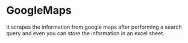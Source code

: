 # GoogleMaps
It scrapes the information from google maps after performing a search query and even you can store the information in an excel sheet.
